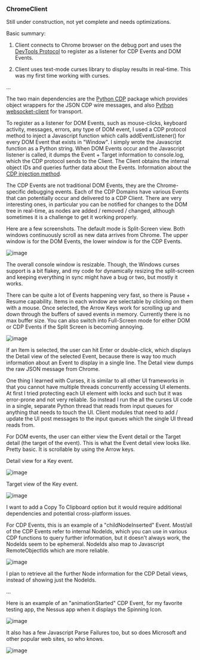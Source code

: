 
### ChromeClient

Still under construction, not yet complete and needs optimizations.

Basic summary:

1.  Client connects to Chrome browser on the debug port and uses the [DevTools Protocol](https://chromedevtools.github.io/devtools-protocol/) to register as a listener for CDP Events and DOM Events.

2.  Client uses text-mode curses library to display results in real-time.  This was my first time working with curses.

...

The two main dependencies are the [Python CDP](https://py-cdp.readthedocs.io/en/latest/) package which provides object wrappers for the JSON CDP wire messages, and also [Python websocket-client](https://websocket-client.readthedocs.io/en/latest/) for transport.

To register as a listener for DOM Events, such as mouse-clicks, keyboard activity, messages, errors, any type of DOM event, I used a CDP protocol method to inject a Javascript function which calls addEventListener() for every DOM Event that exists in "Window".  I simply wrote the Javascript function as a Python string.  When DOM Events occur and the Javascript listener is called, it dumps the Event + Target information to console.log, which the CDP protocol sends to the Client.  The Client obtains the internal object IDs and queries further data about the Events.  Information about the [CDP injection method](https://chromedevtools.github.io/devtools-protocol/tot/Page/#method-addScriptToEvaluateOnNewDocument).

The CDP Events are not traditional DOM Events, they are the Chrome-specific debugging events. Each of the CDP Domains have various Events that can potentially occur and delivered to a CDP Client.  There are very interesting ones, in particular you can be notified for changes to the DOM tree in real-time, as nodes are added / removed / changed, although sometimes it is a challenge to get it working properly.

Here are a few screenshots.  The default mode is Split-Screen view.  Both windows continuously scroll as new data arrives from Chrome.  The upper window is for the DOM Events, the lower window is for the CDP Events.


![image](https://github.com/scpfield/ChromeClient/assets/95513302/c5af4c05-1014-4329-96f0-3094980ed6c6)


The overall console window is resizable.  Though, the Windows curses support is a bit flakey, and my code for dynamically resizing the split-screen and keeping everything in sync might have a bug or two, but mostly it works.

There can be quite a lot of Events happening very fast, so there is Pause + Resume capability.  Items in each window are selectable by clicking on them with a mouse.  Once selected, the Arrow Keys work for scrolling up and down through the buffers of saved events in memory.  Currently there is no max buffer size.  You can also switch into Full-Screen mode for either DOM or CDP Events if the Split Screen is becoming annoying.  


![image](https://github.com/scpfield/ChromeClient/assets/95513302/e3b17253-4ca4-4536-8390-7e9c5282d809)


If an Item is selected, the user can hit Enter or double-click, which displays the Detail view of the selected Event, because there is way too much information about an Event to display in a single line.  The Detail view dumps the raw JSON message from Chrome.

One thing I learned with Curses, it is similar to all other UI frameworks in that you cannot have multiple threads concurrently accessing UI elements.  At first I tried protecting each UI element with locks and such but it was error-prone and not very reliable.  So instead I run the all the curses UI code in a single, separate Python thread that reads from input queues for anything that needs to touch the UI.  Client modules that need to add / update the UI post messages to the input queues which the single UI thread reads from.  

For DOM events, the user can either view the Event detail or the Target detail  (the target of the event).  This is what the Event detail view looks like.  Pretty basic.  It is scrollable by using the Arrow keys.

Detail view for a Key event.

![image](https://github.com/scpfield/ChromeClient/assets/95513302/a7babac6-d7b8-4956-9b8d-9828ee7508d8)


Target view of the Key event.

![image](https://github.com/scpfield/ChromeClient/assets/95513302/0b741c28-935c-470a-8c02-6d7efcb803e0)


I want to add a Copy To Clipboard option but it would require additional dependencies and potential cross-platform issues.

For CDP Events, this is an example of a "childNodeInserted" Event.  Most/all of the CDP Events refer to internal NodeIds, which you can use in various CDP functions to query further information, but it doesn't always work,  the NodeIds seem to be ephemeral.  NodeIds also map to Javascript RemoteObjectIds which are more reliable.


![image](https://github.com/scpfield/ChromeClient/assets/95513302/adc541d4-1a15-42f7-9a53-afcddb6da3f1)


I plan to retrieve all the further Node information for the CDP Detail views, instead of showing just the NodeIds.  

...

Here is an example of an "animationStarted" CDP Event, for my favorite testing app, the Nessus app when it displays the Spinning Icon.


![image](https://github.com/scpfield/ChromeClient/assets/95513302/af92dc0d-a1a7-4b69-8e92-97b70112c488)


It also has a few Javascript Parse Failures too, but so does Microsoft and other popular web sites, so who knows.


![image](https://github.com/scpfield/ChromeClient/assets/95513302/f764d879-c0f9-4a4a-94cb-acf5ff28b9be)



